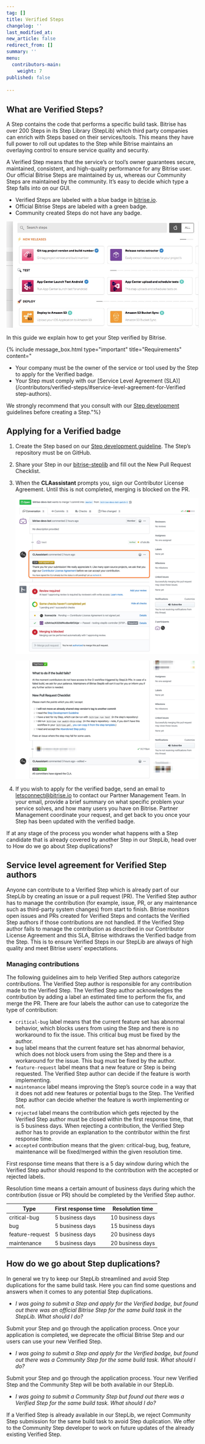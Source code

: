 ```yaml
---
tag: []
title: Verified Steps
changelog: ''
last_modified_at: 
new_article: false
redirect_from: []
summary: ''
menu:
  contributors-main:
    weight: 7
published: false

---
```

## What are Verified Steps?

A Step contains the code that performs a specific build task. Bitrise has over 200 Steps in its Step Library (StepLib) which third party companies can enrich with Steps based on their services/tools. This means they have full power to roll out updates to the Step while Bitrise maintains an overlaying control to ensure service quality and security.

A Verified Step means that the service’s or tool’s owner guarantees secure, maintained, consistent, and high-quality performance for any Bitrise user. Our official Bitrise Steps are maintained by us, whereas our Community Steps are maintained by the community. It’s easy to decide which type a Step falls into on our GUI.

* Verified Steps are labeled with a blue badge in [bitrise.io](http://bitrise.io/ "http://bitrise.io").
* Official Bitrise Steps are labeled with a green badge.
* Community created Steps do not have any badge.

![](/img/verifiedsteplist.jpg)

In this guide we explain how to get your Step verified by Bitrise.

{% include message_box.html type="important" title="Requirements" content="

* Your company must be the owner of the service or tool used by the Step to apply for the Verified badge.
* Your Step must comply with our [Service Level Agreement (SLA)](/contributors/verified-steps/#service-level-agreement-for-Verified step-authors).

We strongly recommend that you consult with our [Step development ](https://devcenter.bitrise.io/contributors/create-your-own-step/ "https://devcenter.bitrise.io/contributors/create-your-own-step/")guidelines before creating a Step."%}

## Applying for a Verified badge

1. Create the Step based on our [Step development guideline](https://devcenter.bitrise.io/contributors/create-your-own-step/ "https://devcenter.bitrise.io/contributors/create-your-own-step/"). The Step’s repository must be on GitHub.
2. Share your Step in our [bitrise-steplib](https://github.com/bitrise-io/bitrise-steplib) and fill out the New Pull Request Checklist.
3. When the **CLAassistant** prompts you, sign our Contributor License Agreement. Until this is not completed, merging is blocked on the PR.

   ![](/img/cla.jpg)

   ![](/img/checklist.jpg)
4. If you wish to apply for the verified badge, send an email to [letsconnect@bitrise.io](mailto:letsconnect@bitrise.io) to contact our Partner Management Team. In your email, provide a brief summary on what specific problem your service solves, and how many users you have on Bitrise. Partner Management coordinate your request, and get back to you once your Step has been updated with the verified badge.

If at any stage of the process you wonder what happens with a Step candidate that is already covered by another Step in our StepLib, head over to How do we go about Step duplications?

## Service level agreement for Verified Step authors

Anyone can contribute to a Verified Step which is already part of our StepLib by creating an issue or a pull request (PR). The Verified Step author has to manage the contribution (for example, issue, PR, or any maintenance such as third-party system changes) from start to finish. Bitrise monitors open issues and PRs created for Verified Steps and contacts the Verified Step authors if those contributions are not handled. If the Verified Step author fails to manage the contribution as described in our Contributor License Agreement and this SLA, Bitrise withdraws the Verified badge from the Step. This is to ensure Verified Steps in our StepLib are always of high quality and meet Bitrise users' expectations.

### Managing contributions

The following guidelines aim to help Verified Step authors categorize contributions. The Verified Step author is responsible for any contribution made to the Verified Step. The Verified Step author acknowledges the contribution by adding a label an estimated time to perform the fix, and merge the PR. There are four labels the author can use to categorize the type of contribution:

* `critical-bug` label means that the current feature set has abnormal behavior, which blocks users from using the Step and there is no workaround to fix the issue. This critical bug must be fixed by the author.
* `bug` label means that the current feature set has abnormal behavior, which does not block users from using the Step and there is a workaround for the issue. This bug must be fixed by the author.
* `feature-request` label means that a new feature or Step is being requested. The Verified Step author can decide if the feature is worth implementing.
* `maintenance` label means improving the Step’s source code in a way that it does not add new features or potential bugs to the Step. The Verified Step author can decide whether the feature is worth implementing or not.
* `rejected` label means the contribution which gets rejected by the Verified Step author must be closed within the first response time, that is 5 business days. When rejecting a contribution, the Verified Step author has to provide an explanation to the contributor within the first response time.
* `accepted` contribution means that the given: critical-bug, bug, feature, maintenance will be fixed/merged within the given resolution time.

First response time means that there is a 5 day window during which the Verified Step author should respond to the contribution with the accepted or rejected labels.

Resolution time means a certain amount of business days during which the contribution (issue or PR) should be completed by the Verified Step author.

| Type | First response time | Resolution time |
| --- | --- | --- |
| critical-bug | 5 business days | 10 business days |
| bug | 5 business days | 15 business days |
| feature-request | 5 business days | 20 business days |
| maintenance | 5 business days | 20 business days |

## How do we go about Step duplications?

In general we try to keep our StepLib streamlined and avoid Step duplications for the same build task. Here you can find some questions and answers when it comes to any potential Step duplications.

* _I was going to submit a Step and apply for the Verified badge, but found out there was an official Bitrise Step for the same build task in the StepLib. What should I do?_

Submit your Step and go through the application process. Once your application is completed, we deprecate the official Bitrise Step and our users can use your new Verified Step.

* _I was going to submit a Step and apply for the Verified badge, but found out there was a Community Step for the same build task. What should I do?_

Submit your Step and go through the application process. Your new Verified Step and the Community Step will be both available in our StepLib.

* _I was going to submit a Community Step but found out there was a Verified Step for the same build task. What should I do?_

If a Verified Step is already available in our StepLib, we reject Community Step submission for the same build task to avoid Step duplication. We offer to the Community Step developer to work on future updates of the already existing Verified Step.